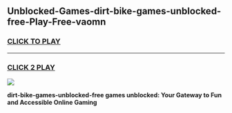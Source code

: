 
## Unblocked-Games-dirt-bike-games-unblocked-free-Play-Free-vaomn
<h3>
<a href="https://premium76.site?title=dirt-bike-games-unblocked-free&ref=18A">CLICK TO PLAY</a></h3>
<hr>

<h3>
<a href="https://premium76.site?title=dirt-bike-games-unblocked-free&ref=18A">CLICK 2 PLAY</a>
  
</h3>

<a href="https://premium76.site?title=dirt-bike-games-unblocked-free&ref=18A"><img src="https://clearcache.store/games.png"></a>


**dirt-bike-games-unblocked-free games unblocked: Your Gateway to Fun and Accessible Online Gaming**
